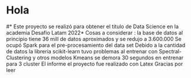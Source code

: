 # Hola 
#* Este proyecto se realizó para obtener el titulo de Data Science en la academia Desafio Latam 2022*
Cosas a considerar : 
la base de datos al principio tiene 36 mill de datos aproximados y se redujo a 3.600.000
Se ocupó Spark para el pre-procesamiento del data set
Debido a la cantidad de datos la libreria scikit-learn tuvo problemas al entrenar con Spectral-Clustering y otros modelos 
Kmeans se demora 30 segundos en entrenar para 3 cluster
El informe el proyecto fue realizado con Latex 
Gracias por leer 
